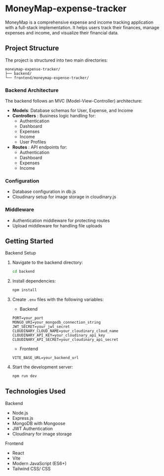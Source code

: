 # MoneyMap-expense-tracker
MoneyMap is a comprehensive expense and income tracking application with a full-stack implementation. It helps users track their finances, manage expenses and income, and visualize their financial data.

## Project Structure
The project is structured into two main directories:
```
moneymap-expense-tracker/
├── backend/   
└── frontend/moneymap-expense-tracker/   
```
    
### Backend Architecture

The backend follows an MVC (Model-View-Controller) architecture:

- **Models**: Database schemas for User, Expense, and Income
- **Controllers** : Business logic handling for:
    - Authentication
    - Dashboard
    - Expenses
    - Income
    - User Profiles
- **Routes** : API endpoints for:
    - Authentication
    - Dashboard
    - Expenses
    - Income

### Configuration
- Database configuration in db.js
- Cloudinary setup for image storage in cloudinary.js

### Middleware
- Authentication middleware for protecting routes
- Upload middleware for handling file uploads

## Getting Started
Backend Setup
  1. Navigate to the backend directory:
     ```bash
     cd backend
     ```
  2. Install dependencies:
     ```bash
     npm install
     ```
  3. Create `.env` files with the following variables:
     - Backend
     ```env
     PORT=your_port
     MONGO_URI=your_mongodb_connection_string
     JWT_SECRET=your_jwt_secret
     CLOUDINARY_CLOUD_NAME=your_cloudinary_cloud_name
     CLOUDINARY_API_KEY=your_cloudinary_api_key
     CLOUDINARY_API_SECRET=your_cloudinary_api_secret
     ```
     - Frontend
     ```env
     VITE_BASE_URL=your_backend_url
     ```

  5. Start the development server:
     ```bash
     npm run dev
     ```

## Technologies Used
Backend
- Node.js
- Express.js
- MongoDB with Mongoose
- JWT Authentication
- Cloudinary for image storage

Frontend
- React
- Vite
- Modern JavaScript (ES6+)
- Tailwind CSS/ CSS
